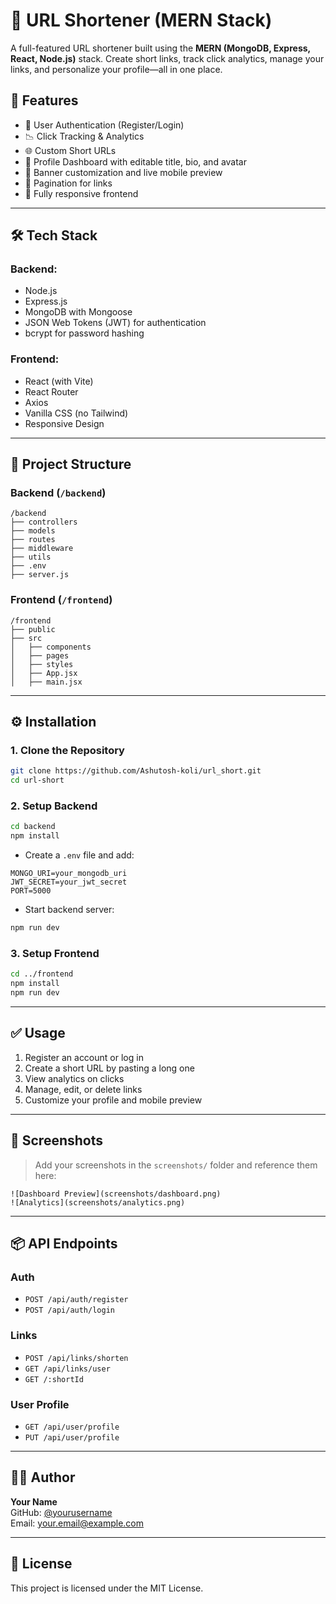 # 🔗 URL Shortener (MERN Stack)

A full-featured URL shortener built using the **MERN (MongoDB, Express, React, Node.js)** stack. Create short links, track click analytics, manage your links, and personalize your profile—all in one place.

## 🚀 Features

- 🔐 User Authentication (Register/Login)
- 📉 Click Tracking & Analytics
- 🌐 Custom Short URLs
- 🧾 Profile Dashboard with editable title, bio, and avatar
- 🎨 Banner customization and live mobile preview
- 📄 Pagination for links
- 📱 Fully responsive frontend

---

## 🛠️ Tech Stack

### Backend:
- Node.js
- Express.js
- MongoDB with Mongoose
- JSON Web Tokens (JWT) for authentication
- bcrypt for password hashing

### Frontend:
- React (with Vite)
- React Router
- Axios
- Vanilla CSS (no Tailwind)
- Responsive Design

---

## 📁 Project Structure

### Backend (`/backend`)
```
/backend
├── controllers
├── models
├── routes
├── middleware
├── utils
├── .env
├── server.js
```

### Frontend (`/frontend`)
```
/frontend
├── public
├── src
│   ├── components
│   ├── pages
│   ├── styles
│   ├── App.jsx
│   ├── main.jsx
```

---

## ⚙️ Installation

### 1. Clone the Repository
```bash
git clone https://github.com/Ashutosh-koli/url_short.git
cd url-short
```

### 2. Setup Backend
```bash
cd backend
npm install
```

- Create a `.env` file and add:
```
MONGO_URI=your_mongodb_uri
JWT_SECRET=your_jwt_secret
PORT=5000
```

- Start backend server:
```bash
npm run dev
```

### 3. Setup Frontend
```bash
cd ../frontend
npm install
npm run dev
```

---

## ✅ Usage

1. Register an account or log in
2. Create a short URL by pasting a long one
3. View analytics on clicks
4. Manage, edit, or delete links
5. Customize your profile and mobile preview

---

## 📸 Screenshots

> Add your screenshots in the `screenshots/` folder and reference them here:

```
![Dashboard Preview](screenshots/dashboard.png)
![Analytics](screenshots/analytics.png)
```

---

## 📦 API Endpoints

### Auth
- `POST /api/auth/register`
- `POST /api/auth/login`

### Links
- `POST /api/links/shorten`
- `GET /api/links/user`
- `GET /:shortId`

### User Profile
- `GET /api/user/profile`
- `PUT /api/user/profile`

---

## 🧑‍💻 Author

**Your Name**  
GitHub: [@yourusername](https://github.com/yourusername)  
Email: your.email@example.com

---

## 📄 License

This project is licensed under the MIT License.
